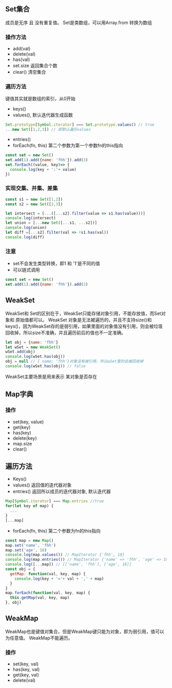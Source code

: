 ## Set集合
成员是无序 且 没有重复值。
Set是类数组，可以用Array.from 转换为数组
### 操作方法
+ add(val)
+ delete(val)
+ has(val)
+ set.size 返回集合个数
+ clear() 清空集合
### 遍历方法
键值其实就是数组的索引，从0开始
+ keys()
+ values(), 默认迭代器生成函数
```js
Set.prototype[Symbol.iterator] === Set.prototype.values() // true
...new Set([1,2,3]) // 即默认遍历values
```
+ entries()
+ forEach(fn, this) 第二个参数为第一个参数fn的this指向
```js
const set = new Set()
set.add(1).add({name: 'fhh'}).add(3)
set.forEach((value, key)=> {
  console.log(key + ':'+ value)
})
```
### 实现交集、并集、差集
```js
const s1 = new Set([1,2])
const s2 = new Set([2,3])

let intersect = [...([...s2].filter(value => s1.has(value)))]
console.log(intersect)
let union = [...new Set([...s1, ...s2])]
console.log(union)
let diff =[...s2].filter(val => !s1.has(val))
console.log(diff)
```
### 注意
+ set不会发生类型转换，即1 和 '1'是不同的值
+ 可以链式调用
```js
const set = new Set()
set.add(1).add({name: 'fhh'}).add(3)
```

## WeakSet
WeakSet和 Set的区别在于，WeakSet只能存储对象引用，不能存放值，而Set对象和 原始值都可以。
WeakSet 对象是无法被遍历的，并且不支持size()和keys()，因为WeakSet存的是弱引用，如果里面的对象值没有引用，则会被垃圾回收掉，所以size不准确，并且遍历前后的值也不一定准确。
```js
let obj = {name: 'fhh'}
let wSet = new WeakSet()
wSet.add(obj)
console.log(wSet.has(obj))
obj = null // { name: 'fhh'}对象没有被引用，所以wSet里的会被回收掉
console.log(wSet.has(obj)) // false
```
WeakSet主要场景是用来表示 某对象是否存在


## Map字典

### 操作
+ set(key, value)
+ get(key)
+ has(key)
+ delete(key)
+ map.size
+ clear()

## 遍历方法
+ Keys()
+ values() 返回值的迭代器对象
+ entries() 返回所以成员的迭代器对象, 默认迭代器
```js
Map[Symbol.iterator] === Map.entries //true
for(let key of map) {
  ...
}
[...map]
```
+ forEach(fn, this) 第二个参数为fn的this指向
```js
const map = new Map()
map.set('name', 'fhh')
map.set('age', 18)
console.log(map.values()) // MapIterator {'fhh', 18}
console.log(map.entries()) // MapIterator {'name' => 'fhh', 'age' => 18}
console.log([...map]) // [['name', 'fhh'], ['age', 18]]
const obj = {
  getMap: function(val, key, map) {
    console.log(key + '='+ val + ',' + map)
  }
}
map.forEach(function(val, key, map) {
  this.getMap(val, key, map)
}, obj)
```

## WeakMap
WeakMap也是键值对集合，但是WeakMap键只能为对象，即为弱引用，值可以为任意值。
WeakMap不能遍历。

### 操作
+ set(key, val)
+ has(key, val)
+ get(key, val)
+ delete(val)